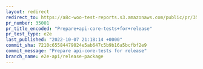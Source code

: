 ```yaml
---
layout: redirect
redirect_to: https://a8c-woo-test-reports.s3.amazonaws.com/public/pr/35001/e2e/index.html
pr_number: 35001
pr_title_encoded: "Prepare+api-core-tests+for+release"
pr_test_type: e2e
last_published: "2022-10-07 21:18:14 +0000"
commit_sha: 7210c65584479024e5ab647c5b9b16a5bcfbf2e9
commit_message: "Prepare api-core-tests for release"
branch_name: e2e-api/release-package
---
```

